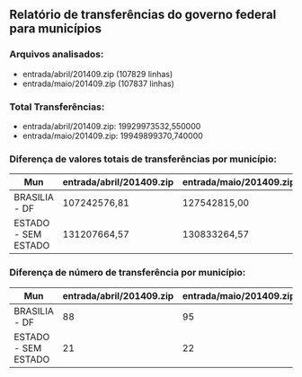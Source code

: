 ## Relatório de transferências do governo federal para municípios
### Arquivos analisados:
* entrada/abril/201409.zip (107829 linhas)
* entrada/maio/201409.zip (107837 linhas)
### Total Transferências:
* entrada/abril/201409.zip: 19929973532,550000
* entrada/maio/201409.zip: 19949899370,740000
### Diferença de valores totais de transferências por município:
| Mun | entrada/abril/201409.zip | entrada/maio/201409.zip | Diff | Percent |
| --- | --- | --- | --- | --- |
| BRASILIA - DF | 107242576,81 | 127542815,00 | 20300238,19 | 18,93 |
| ESTADO - SEM ESTADO | 131207664,57 | 130833264,57 | -374400,00 | -0,29 |
### Diferença de número de transferência por município:
| Mun | entrada/abril/201409.zip | entrada/maio/201409.zip | Diff | Percent |
| --- | --- | --- | --- | --- |
| BRASILIA - DF | 88 | 95 | 7 | 7 |
| ESTADO - SEM ESTADO | 21 | 22 | 1 | 4 |
